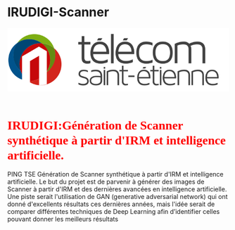 # IRUDIGI-Scanner
![Alt text](https://github.com/CourbotA/Naruto/blob/main/logo.svg)
<img scr="https://github.com/CourbotA/Naruto/blob/main/logo.svg">
<img scr="https://media-exp1.licdn.com/dms/image/C4D0BAQGyfJfaHbTA3w/company-logo_200_200/0/1519866329535?e=1655942400&v=beta&t=gc7lWRN1YDxMyBixx57JiX6Rzh4UU4Wn4fblIE0t1ns">


# <span style="color:red; font-family: 'Bebas Neue';">IRUDIGI:Génération de Scanner synthétique à partir d'IRM et intelligence artificielle.</span>

PING TSE Génération de Scanner synthétique à partir d'IRM et intelligence artificielle.
Le but du projet est de parvenir à générer des images de Scanner à partir d'IRM et des dernières avancées en intelligence artificielle. Une piste serait l'utilisation de GAN (generative adversarial network) qui ont donné d'excellents résultats ces dernières années, mais l'idée serait de comparer différentes techniques de Deep Learning afin d’identifier celles pouvant donner les meilleurs résultats
